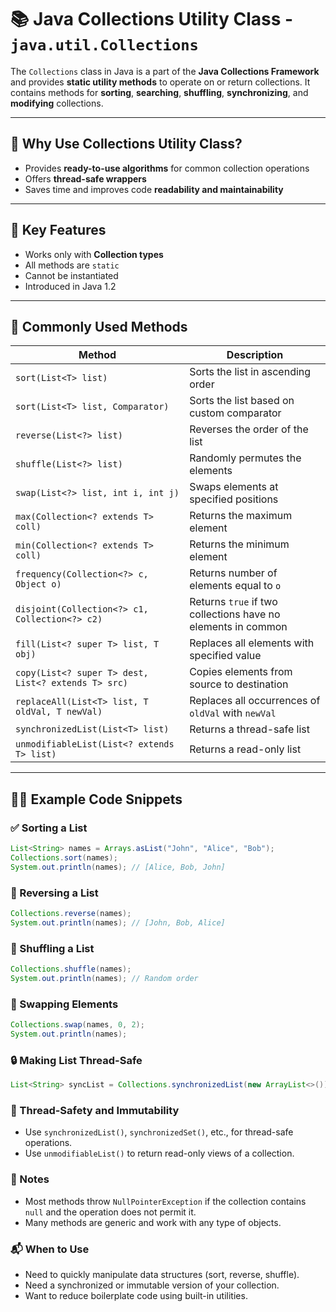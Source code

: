 # 📚 Java Collections Utility Class - `java.util.Collections`

The `Collections` class in Java is a part of the **Java Collections Framework** and provides **static utility methods** to operate on or return collections. It contains methods for **sorting**, **searching**, **shuffling**, **synchronizing**, and **modifying** collections.

---

## 🚀 Why Use Collections Utility Class?

- Provides **ready-to-use algorithms** for common collection operations
- Offers **thread-safe wrappers**
- Saves time and improves code **readability and maintainability**

---

## 🧠 Key Features

- Works only with **Collection types**
- All methods are `static`
- Cannot be instantiated
- Introduced in Java 1.2

---

## 🧪 Commonly Used Methods

| Method | Description |
|--------|-------------|
| `sort(List<T> list)` | Sorts the list in ascending order |
| `sort(List<T> list, Comparator)` | Sorts the list based on custom comparator |
| `reverse(List<?> list)` | Reverses the order of the list |
| `shuffle(List<?> list)` | Randomly permutes the elements |
| `swap(List<?> list, int i, int j)` | Swaps elements at specified positions |
| `max(Collection<? extends T> coll)` | Returns the maximum element |
| `min(Collection<? extends T> coll)` | Returns the minimum element |
| `frequency(Collection<?> c, Object o)` | Returns number of elements equal to `o` |
| `disjoint(Collection<?> c1, Collection<?> c2)` | Returns `true` if two collections have no elements in common |
| `fill(List<? super T> list, T obj)` | Replaces all elements with specified value |
| `copy(List<? super T> dest, List<? extends T> src)` | Copies elements from source to destination |
| `replaceAll(List<T> list, T oldVal, T newVal)` | Replaces all occurrences of `oldVal` with `newVal` |
| `synchronizedList(List<T> list)` | Returns a thread-safe list |
| `unmodifiableList(List<? extends T> list)` | Returns a read-only list |

---

## 🧑‍💻 Example Code Snippets

### ✅ Sorting a List
```java
List<String> names = Arrays.asList("John", "Alice", "Bob");
Collections.sort(names);
System.out.println(names); // [Alice, Bob, John]
```

### 🔄 Reversing a List

```java
Collections.reverse(names);
System.out.println(names); // [John, Bob, Alice]
```

### 🎲 Shuffling a List

```java
Collections.shuffle(names);
System.out.println(names); // Random order
```

### 🔁 Swapping Elements

```java
Collections.swap(names, 0, 2);
System.out.println(names);
```

### 🔒 Making List Thread-Safe

```java
List<String> syncList = Collections.synchronizedList(new ArrayList<>());
```

### 🧵 Thread-Safety and Immutability

- Use `synchronizedList()`, `synchronizedSet()`, etc., for thread-safe operations.
- Use `unmodifiableList()` to return read-only views of a collection.

### 📌 Notes
- Most methods throw `NullPointerException` if the collection contains `null` and the operation does not permit it.
- Many methods are generic and work with any type of objects.

### 📬 When to Use
- Need to quickly manipulate data structures (sort, reverse, shuffle).
- Need a synchronized or immutable version of your collection.
- Want to reduce boilerplate code using built-in utilities.

